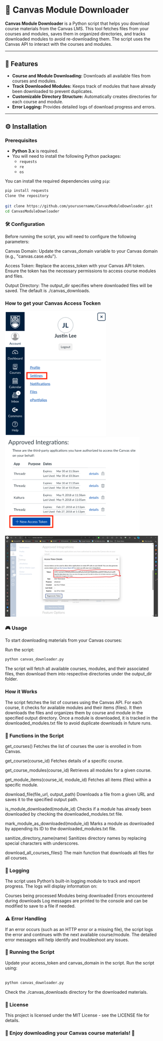 # 📂 Canvas Module Downloader

**Canvas Module Downloader** is a Python script that helps you download course materials from the Canvas LMS. This tool fetches files from your courses and modules, saves them in organized directories, and tracks downloaded modules to avoid re-downloading them. The script uses the Canvas API to interact with the courses and modules.

---

## 🚀 Features

- **Course and Module Downloading:** Downloads all available files from courses and modules.
- **Track Downloaded Modules:** Keeps track of modules that have already been downloaded to prevent duplicates.
- **Customizable Directory Structure:** Automatically creates directories for each course and module.
- **Error Logging:** Provides detailed logs of download progress and errors.

---

## ⚙️ Installation

### Prerequisites

- **Python 3.x** is required.
- You will need to install the following Python packages:
  - `requests`
  - `re`
  - `os`
  
You can install the required dependencies using `pip`:
```bash
pip install requests
Clone the repository

git clone https://github.com/yourusername/CanvasModuleDownloader.git
cd CanvasModuleDownloader
```
### 🛠 Configuration
Before running the script, you will need to configure the following parameters:

Canvas Domain: Update the canvas_domain variable to your Canvas domain (e.g., "canvas.case.edu").  

Access Token: Replace the access_token with your Canvas API token. Ensure the token has the necessary permissions to access course modules and files.  

Output Directory: The output_dir specifies where downloaded files will be saved. The default is ./canvas_downloads.  


### How to get your Canvas Access Tocken
![Canvas Logo](1.png)
![Canvas Logo](2.png)
![Canvas Logo](3.png)
### 🎮 Usage
To start downloading materials from your Canvas courses:

Run the script:

```bash
python canvas_downloader.py
```
The script will fetch all available courses, modules, and their associated files, then download them into respective directories under the output_dir folder.

### How it Works
The script fetches the list of courses using the Canvas API.
For each course, it checks for available modules and their items (files).
It then downloads the files and organizes them by course and module in the specified output directory.
Once a module is downloaded, it is tracked in the downloaded_modules.txt file to avoid duplicate downloads in future runs.
### 🔧 Functions in the Script
get_courses()
Fetches the list of courses the user is enrolled in from Canvas.

get_course(course_id)
Fetches details of a specific course.

get_course_modules(course_id)
Retrieves all modules for a given course.

get_module_items(course_id, module_id)
Fetches all items (files) within a specific module.

download_file(file_url, output_path)
Downloads a file from a given URL and saves it to the specified output path.

is_module_downloaded(module_id)
Checks if a module has already been downloaded by checking the downloaded_modules.txt file.

mark_module_as_downloaded(module_id)
Marks a module as downloaded by appending its ID to the downloaded_modules.txt file.

sanitize_directory_name(name)
Sanitizes directory names by replacing special characters with underscores.

download_all_courses_files()
The main function that downloads all files for all courses.

### 📝 Logging
The script uses Python’s built-in logging module to track and report progress. The logs will display information on:

Courses being processed
Modules being downloaded
Errors encountered during downloads
Log messages are printed to the console and can be modified to save to a file if needed.

### ⚠️ Error Handling
If an error occurs (such as an HTTP error or a missing file), the script logs the error and continues with the next available course/module. The detailed error messages will help identify and troubleshoot any issues.

### 🏁 Running the Script
Update your access_token and canvas_domain in the script.
Run the script using:
```bash

python canvas_downloader.py
```
Check the ./canvas_downloads directory for the downloaded materials.
### 📄 License
This project is licensed under the MIT License - see the LICENSE file for details.

### 🌟 Enjoy downloading your Canvas course materials! 🚀
